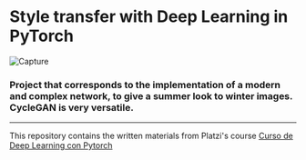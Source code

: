 # Style transfer with Deep Learning in PyTorch

![Capture](https://user-images.githubusercontent.com/63415652/118306387-3c093180-b49e-11eb-8487-c0df1e9fb7f6.PNG)

### Project that corresponds to the implementation of a modern and complex network, to give a summer look to winter images. CycleGAN is very versatile.

--- 

This repository contains the written materials from Platzi's course [Curso de Deep Learning con Pytorch](https://platzi.com/cursos/deep-learning/) 